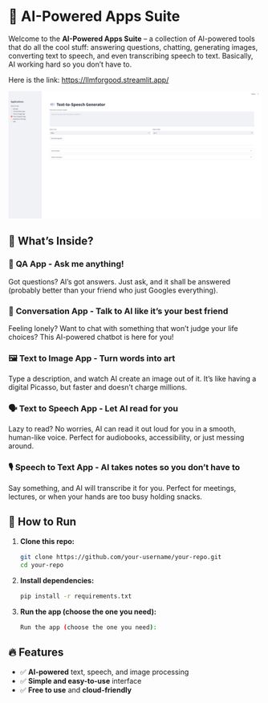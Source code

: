 # 🚀 AI-Powered Apps Suite  

Welcome to the **AI-Powered Apps Suite** – a collection of AI-powered tools that do all the cool stuff: answering questions, chatting, generating images, converting text to speech, and even transcribing speech to text. Basically, AI working hard so you don’t have to.  

Here is the link: https://llmforgood.streamlit.app/

![App Screenshot](./image.png)


## 🎯 What’s Inside?  

### 🧐 **QA App** - Ask me anything!  
Got questions? AI’s got answers. Just ask, and it shall be answered (probably better than your friend who just Googles everything).  

### 💬 **Conversation App** - Talk to AI like it’s your best friend  
Feeling lonely? Want to chat with something that won’t judge your life choices? This AI-powered chatbot is here for you!  

### 🖼 **Text to Image App** - Turn words into art  
Type a description, and watch AI create an image out of it. It’s like having a digital Picasso, but faster and doesn’t charge millions.  

### 🗣 **Text to Speech App** - Let AI read for you  
Lazy to read? No worries, AI can read it out loud for you in a smooth, human-like voice. Perfect for audiobooks, accessibility, or just messing around.  

### 🎙 **Speech to Text App** - AI takes notes so you don’t have to  
Say something, and AI will transcribe it for you. Perfect for meetings, lectures, or when your hands are too busy holding snacks.  



## 🚀 How to Run  
1. **Clone this repo:**  
   ```bash
   git clone https://github.com/your-username/your-repo.git
   cd your-repo
2. **Install dependencies:**
   ```bash
   pip install -r requirements.txt
3. **Run the app (choose the one you need):**
   ```bash
   Run the app (choose the one you need):

## 🔥 Features  
- ✅ **AI-powered** text, speech, and image processing  
- ✅ **Simple and easy-to-use** interface  
- ✅ **Free to use** and **cloud-friendly**  
   
